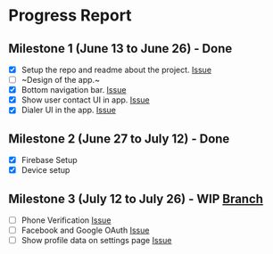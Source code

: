 # Progress Report

## Milestone 1 (June 13 to June 26) - Done

- [x] Setup the repo and readme about the project. [Issue](https://github.com/jaiakash/its_urgent/issues/1)
- [ ] ~Design of the app.~
- [x] Bottom navigation bar. [Issue](https://github.com/jaiakash/its_urgent/issues/3)
- [x] Show user contact UI in app. [Issue](https://github.com/jaiakash/its_urgent/issues/4)
- [x] Dialer UI in the app. [Issue](https://github.com/jaiakash/its_urgent/issues/5)

## Milestone 2 (June 27 to July 12) - Done

- [x] Firebase Setup
- [x] Device setup

## Milestone 3 (July 12 to July 26) - WIP [Branch](https://github.com/jaiakash/its_urgent/tree/firbase-oauth-phone)

- [ ] Phone Verification [Issue](https://github.com/jaiakash/its_urgent/issues/14)
- [ ] Facebook and Google OAuth [Issue](https://github.com/jaiakash/its_urgent/issues/13)
- [ ] Show profile data on settings page [Issue](https://github.com/jaiakash/its_urgent/issues/14)
